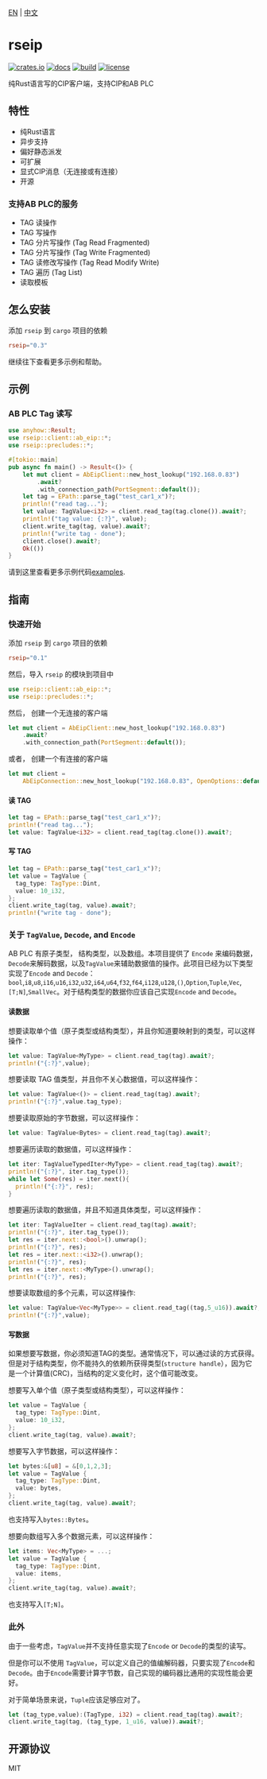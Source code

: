 [EN](./README.md) | [中文](./README_zh.md)

# rseip
[![crates.io](https://img.shields.io/crates/v/rseip.svg)](https://crates.io/crates/rseip)
[![docs](https://docs.rs/rseip/badge.svg)](https://docs.rs/rseip)
[![build](https://github.com/joylei/eip-rs/workflows/build/badge.svg?branch=main)](https://github.com/joylei/eip-rs/actions?query=workflow%3A%22build%22)
[![license](https://img.shields.io/crates/l/rseip.svg)](https://github.com/joylei/eip-rs/blob/master/LICENSE)

纯Rust语言写的CIP客户端，支持CIP和AB PLC

## 特性

- 纯Rust语言
- 异步支持
- 偏好静态派发
- 可扩展
- 显式CIP消息（无连接或有连接）
- 开源

### 支持AB PLC的服务

- TAG 读操作
- TAG 写操作
- TAG 分片写操作 (Tag Read Fragmented)
- TAG 分片写操作 (Tag Write Fragmented)
- TAG 读修改写操作 (Tag Read Modify Write)
- TAG 遍历 (Tag List)
- 读取模板

## 怎么安装

添加 `rseip` 到 `cargo` 项目的依赖

```toml
rseip="0.3"
```

继续往下查看更多示例和帮助。


## 示例

### AB PLC Tag 读写

```rust
use anyhow::Result;
use rseip::client::ab_eip::*;
use rseip::precludes::*;

#[tokio::main]
pub async fn main() -> Result<()> {
    let mut client = AbEipClient::new_host_lookup("192.168.0.83")
        .await?
        .with_connection_path(PortSegment::default());
    let tag = EPath::parse_tag("test_car1_x")?;
    println!("read tag...");
    let value: TagValue<i32> = client.read_tag(tag.clone()).await?;
    println!("tag value: {:?}", value);
    client.write_tag(tag, value).await?;
    println!("write tag - done");
    client.close().await?;
    Ok(())
}
```

请到这里查看更多示例代码[examples](https://github.com/Joylei/eip-rs/tree/main/examples).

## 指南

### 快速开始

添加 `rseip` 到 `cargo` 项目的依赖

```toml
rseip="0.1"
```

然后，导入 `rseip` 的模块到项目中
```rust
use rseip::client::ab_eip::*;
use rseip::precludes::*;
```

然后， 创建一个无连接的客户端
```rust
let mut client = AbEipClient::new_host_lookup("192.168.0.83")
    .await?
    .with_connection_path(PortSegment::default());
```

或者， 创建一个有连接的客户端
```rust
let mut client =
    AbEipConnection::new_host_lookup("192.168.0.83", OpenOptions::default()).await?;
```

#### 读 TAG
```rust
let tag = EPath::parse_tag("test_car1_x")?;
println!("read tag...");
let value: TagValue<i32> = client.read_tag(tag.clone()).await?;
```
#### 写 TAG
```rust
let tag = EPath::parse_tag("test_car1_x")?;
let value = TagValue {
  tag_type: TagType::Dint,
  value: 10_i32,
};
client.write_tag(tag, value).await?;
println!("write tag - done");
```

### 关于 `TagValue`, `Decode`, and `Encode`

AB PLC 有原子类型， 结构类型，以及数组。本项目提供了 `Encode` 来编码数据，`Decode`来解码数据，以及`TagValue`来辅助数据值的操作。此项目已经为以下类型实现了`Encode` and `Decode`： `bool`,`i8`,`u8`,`i16`,`u16`,`i32`,`u32`,`i64`,`u64`,`f32`,`f64`,`i128`,`u128`,`()`,`Option`,`Tuple`,`Vec`,`[T;N]`,`SmallVec`。对于结构类型的数据你应该自己实现`Encode` and `Decode`。

#### 读数据

想要读取单个值（原子类型或结构类型），并且你知道要映射到的类型，可以这样操作：
```rust
let value: TagValue<MyType> = client.read_tag(tag).await?;
println!("{:?}",value);
```

想要读取 TAG 值类型，并且你不关心数据值，可以这样操作：
```rust
let value: TagValue<()> = client.read_tag(tag).await?;
println!("{:?}",value.tag_type);
```

想要读取原始的字节数据，可以这样操作：
```rust
let value: TagValue<Bytes> = client.read_tag(tag).await?;
```

想要遍历读取的数据值，可以这样操作：
```rust
let iter: TagValueTypedIter<MyType> = client.read_tag(tag).await?;
println!("{:?}", iter.tag_type());
while let Some(res) = iter.next(){
  println!("{:?}", res);
}
```

想要遍历读取的数据值，并且不知道具体类型，可以这样操作：
```rust
let iter: TagValueIter = client.read_tag(tag).await?;
println!("{:?}", iter.tag_type());
let res = iter.next::<bool>().unwrap();
println!("{:?}", res);
let res = iter.next::<i32>().unwrap();
println!("{:?}", res);
let res = iter.next::<MyType>().unwrap();
println!("{:?}", res);
```

想要读取数组的多个元素，可以这样操作:
```rust
let value: TagValue<Vec<MyType>> = client.read_tag((tag,5_u16)).await?;
println!("{:?}",value);
```

#### 写数据

如果想要写数据，你必须知道TAG的类型。通常情况下，可以通过读的方式获得。但是对于结构类型，你不能持久的依赖所获得类型(`structure handle`），因为它是一个计算值(CRC)，当结构的定义变化时，这个值可能改变。

想要写入单个值（原子类型或结构类型），可以这样操作：
```rust
let value = TagValue {
  tag_type: TagType::Dint,
  value: 10_i32,
};
client.write_tag(tag, value).await?;
```

想要写入字节数据，可以这样操作：
```rust
let bytes:&[u8] = &[0,1,2,3];
let value = TagValue {
  tag_type: TagType::Dint,
  value: bytes,
};
client.write_tag(tag, value).await?;
```
也支持写入`bytes::Bytes`。


想要向数组写入多个数据元素，可以这样操作：
```rust
let items: Vec<MyType> = ...;
let value = TagValue {
  tag_type: TagType::Dint,
  value: items,
};
client.write_tag(tag, value).await?;
```
也支持写入`[T;N]`。


### 此外

由于一些考虑，`TagValue`并不支持任意实现了`Encode` or `Decode`的类型的读写。

但是你可以不使用 `TagValue`，可以定义自己的值编解码器，只要实现了`Encode`和`Decode`。由于`Encode`需要计算字节数，自己实现的编码器比通用的实现性能会更好。

对于简单场景来说，`Tuple`应该足够应对了。
```rust
let (tag_type,value):(TagType, i32) = client.read_tag(tag).await?;
client.write_tag(tag, (tag_type, 1_u16, value)).await?;
```

## 开源协议

MIT
